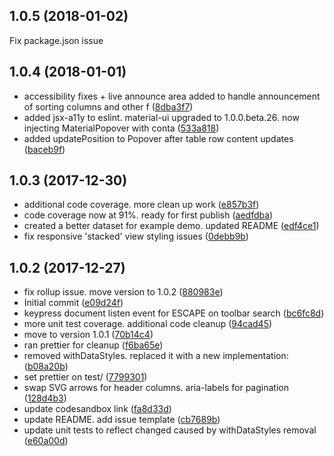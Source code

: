 <a name="1.0.5"></a>
## 1.0.5 (2018-01-02)

Fix package.json issue

<a name="1.0.4"></a>
## 1.0.4 (2018-01-01)

* accessibility fixes + live announce area added to handle announcement of sorting columns and other f ([8dba3f7](https://github.com/gregnb/mui-datatables/commit/8dba3f7))
* added jsx-a11y to eslint. material-ui upgraded to 1.0.0.beta.26. now injecting MaterialPopover with conta ([533a818](https://github.com/gregnb/mui-datatables/commit/533a818))
* added updatePosition to Popover after table row content updates ([baceb9f](https://github.com/gregnb/mui-datatables/commit/baceb9f))

<a name="1.0.3"></a>
## 1.0.3 (2017-12-30)

* additional code coverage. more clean up work ([e857b3f](https://github.com/gregnb/mui-datatables/commit/e857b3f))
* code coverage now at 91%. ready for first publish ([aedfdba](https://github.com/gregnb/mui-datatables/commit/aedfdba))
* created a better dataset for example demo. updated README ([edf4ce1](https://github.com/gregnb/mui-datatables/commit/edf4ce1))
* fix responsive 'stacked' view styling issues ([0debb9b](https://github.com/gregnb/mui-datatables/commit/0debb9b))

<a name="1.0.2"></a>
## 1.0.2 (2017-12-27)

* fix rollup issue. move version to 1.0.2 ([880983e](https://github.com/gregnb/mui-datatables/commit/880983e))
* Initial commit ([e09d24f](https://github.com/gregnb/mui-datatables/commit/e09d24f))
* keypress document listen event for ESCAPE on toolbar search ([bc6fc8d](https://github.com/gregnb/mui-datatables/commit/bc6fc8d))
* more unit test coverage. additional code cleanup ([94cad45](https://github.com/gregnb/mui-datatables/commit/94cad45))
* move to version 1.0.1 ([70b14c4](https://github.com/gregnb/mui-datatables/commit/70b14c4))
* ran prettier for cleanup ([f6ba65e](https://github.com/gregnb/mui-datatables/commit/f6ba65e))
* removed withDataStyles. replaced it with a new implementation: <DataStyles> ([b08a20b](https://github.com/gregnb/mui-datatables/commit/b08a20b))
* set prettier on test/ ([7799301](https://github.com/gregnb/mui-datatables/commit/7799301))
* swap SVG arrows for header columns. aria-labels for pagination ([128d4b3](https://github.com/gregnb/mui-datatables/commit/128d4b3))
* update codesandbox link ([fa8d33d](https://github.com/gregnb/mui-datatables/commit/fa8d33d))
* update README. add issue template ([cb7689b](https://github.com/gregnb/mui-datatables/commit/cb7689b))
* update unit tests to reflect changed caused by withDataStyles removal ([e60a00d](https://github.com/gregnb/mui-datatables/commit/e60a00d))




